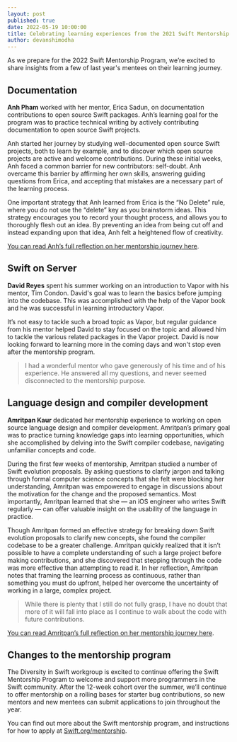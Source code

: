 ```yaml
---
layout: post
published: true
date: 2022-05-19 10:00:00
title: Celebrating learning experiences from the 2021 Swift Mentorship Program
author: devanshimodha
---
```


As we prepare for the 2022 Swift Mentorship Program, we’re excited to share insights from a few of last year's mentees on their learning journey.

## Documentation

**Anh Pham** worked with her mentor, Erica Sadun, on documentation contributions to open source Swift packages. Anh’s learning goal for the program was to practice technical writing by actively contributing documentation to open source Swift projects.

Anh started her journey by studying well-documented open source Swift projects, both to learn by example, and to discover which open source projects are active and welcome contributions. During these initial weeks, Anh faced a common barrier for new contributors: self-doubt. Anh overcame this barrier by affirming her own skills, answering guiding questions from Erica, and accepting that mistakes are a necessary part of the learning process.

One important strategy that Anh learned from Erica is the “No Delete” rule, where you do not use the “delete” key as you brainstorm ideas. This strategy encourages you to record your thought process, and allows you to thoroughly flesh out an idea. By preventing an idea from being cut off and instead expanding upon that idea, Anh felt a heightened flow of creativity.

[You can read Anh’s full reflection on her mentorship journey here](https://medium.com/@thuanhsone99/swift-mentorship-program-a-reflection-47921be0e538).


## Swift on Server

**David Reyes** spent his summer working on an introduction to Vapor with his mentor, Tim Condon. David's goal was to learn the basics before jumping into the codebase. This was accomplished with the help of the Vapor book and he was successful in learning introductory Vapor. 

It’s not easy to tackle such a broad topic as Vapor, but regular guidance from his mentor helped David to stay focused on the topic and allowed him to tackle the various related packages in the Vapor project. David is now looking forward to learning more in the coming days and won't stop even after the mentorship program.

> I had a wonderful mentor who gave generously of his time and of his experience. He answered all my questions, and never seemed disconnected to the mentorship purpose.


## Language design and compiler development

**Amritpan Kaur** dedicated her mentorship experience to working on open source language design and compiler development. Amritpan’s primary goal was to practice turning knowledge gaps into learning opportunities, which she accomplished by delving into the Swift compiler codebase, navigating unfamiliar concepts and code.

During the first few weeks of mentorship, Amritpan studied a number of Swift evolution proposals. By asking questions to clarify jargon and talking through formal computer science concepts that she felt were blocking her understanding, Amritpan was empowered to engage in discussions about the motivation for the change and the proposed semantics. Most importantly, Amritpan learned that she — an iOS engineer who writes Swift regularly — can offer valuable insight on the usability of the language in practice.

Though Amritpan formed an effective strategy for breaking down Swift evolution proposals to clarify new concepts, she found the compiler codebase to be a greater challenge. Amritpan quickly realized that it isn’t possible to have a complete understanding of such a large project before making contributions, and she discovered that stepping through the code was more effective than attempting to read it. In her reflection, Amritpan notes that framing the learning process as continuous, rather than something you must do upfront, helped her overcome the uncertainty of working in a large, complex project.

> While there is plenty that I still do not fully grasp, I have no doubt that more of it will fall into place as I continue to walk about the code with future contributions.

[You can read Amritpan’s full reflection on her mentorship journey here](https://forums.swift.org/t/swift-mentorship-compiler-language-design/52522).


## Changes to the mentorship program

The Diversity in Swift workgroup is excited to continue offering the Swift Mentorship Program to welcome and support more programmers in the Swift community. After the 12-week cohort over the summer, we’ll continue to offer mentorship on a rolling bases for starter bug contributions, so new mentors and new mentees can submit applications to join throughout the year.

You can find out more about the Swift mentorship program, and instructions for how to apply at [Swift.org/mentorship](/mentorship/).
